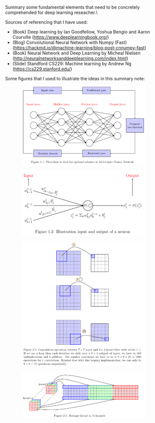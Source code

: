 Summary some fundamental elements that need to be concretely comprehended for deep learning reseacher.\\

Sources of referencing that I have used:
+ (Book) Deep learning by Ian Goodfellow, Yoshua Bengio and Aaron Courville (https://www.deeplearningbook.org/)
+ (Blog) Convolutional Neural Network with Numpy (Fast) (https://hackmd.io/@machine-learning/blog-post-cnnumpy-fast)
+ (Book) Neural Network and Deep Learning by Micheal Nielsen (http://neuralnetworksanddeeplearning.com/index.html)
+ (Slide) Standford CS229: Machine learning by Andrew Ng (https://cs229.stanford.edu/)

Some figures that I used to illustrate the ideas in this summary note:
<p align='center'>
<img src="images/neural_network.png" alt="Diagram" width=400>
</p>
<p align="center">
  <img src="images/forward_pass.png" alt="Forward pass neural network" width="400">
</p>
<p align="center">
  <img src="images/convolution.png" alt="Convolution operation" width="400">
</p>
<p align="center">
  <img src="images/vectorized_convolution.png" alt="Reshape the kernel to implement vectorized convolution" width="400">
</p>
